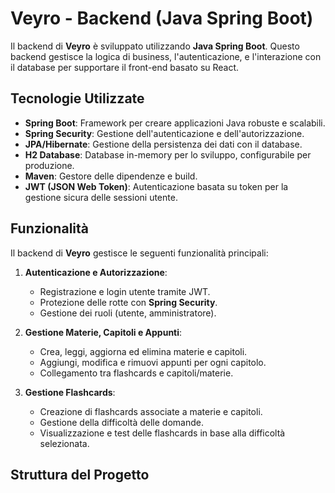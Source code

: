 # Veyro - Backend (Java Spring Boot)

Il backend di **Veyro** è sviluppato utilizzando **Java Spring Boot**. Questo backend gestisce la logica di business, l'autenticazione, e l'interazione con il database per supportare il front-end basato su React.

## Tecnologie Utilizzate

- **Spring Boot**: Framework per creare applicazioni Java robuste e scalabili.
- **Spring Security**: Gestione dell'autenticazione e dell'autorizzazione.
- **JPA/Hibernate**: Gestione della persistenza dei dati con il database.
- **H2 Database**: Database in-memory per lo sviluppo, configurabile per produzione.
- **Maven**: Gestore delle dipendenze e build.
- **JWT (JSON Web Token)**: Autenticazione basata su token per la gestione sicura delle sessioni utente.

## Funzionalità

Il backend di **Veyro** gestisce le seguenti funzionalità principali:

1. **Autenticazione e Autorizzazione**:
   - Registrazione e login utente tramite JWT.
   - Protezione delle rotte con **Spring Security**.
   - Gestione dei ruoli (utente, amministratore).

2. **Gestione Materie, Capitoli e Appunti**:
   - Crea, leggi, aggiorna ed elimina materie e capitoli.
   - Aggiungi, modifica e rimuovi appunti per ogni capitolo.
   - Collegamento tra flashcards e capitoli/materie.

3. **Gestione Flashcards**:
   - Creazione di flashcards associate a materie e capitoli.
   - Gestione della difficoltà delle domande.
   - Visualizzazione e test delle flashcards in base alla difficoltà selezionata.

## Struttura del Progetto
